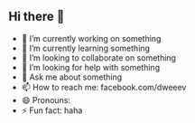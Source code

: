 ## Hi there 👋

- 🔭 I’m currently working on something
- 🌱 I’m currently learning something
- 👯 I’m looking to collaborate on something
- 🤔 I’m looking for help with something
- 💬 Ask me about something
- 📫 How to reach me: facebook.com/dweeev
- 😄 Pronouns:
- ⚡ Fun fact: haha

